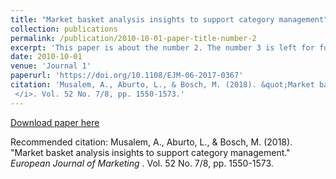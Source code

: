 ```yaml
---
title: "Market basket analysis insights to support category management"
collection: publications
permalink: /publication/2010-10-01-paper-title-number-2
excerpt: 'This paper is about the number 2. The number 3 is left for future work.'
date: 2010-10-01
venue: 'Journal 1'
paperurl: 'https://doi.org/10.1108/EJM-06-2017-0367'
citation: 'Musalem, A., Aburto, L., & Bosch, M. (2018). &quot;Market basket analysis insights to support category management.&quot; <i>European Journal of Marketing
 </i>. Vol. 52 No. 7/8, pp. 1550-1573.'
---
```


[Download paper here](http://repositorio.uchile.cl/bitstream/handle/2250/152625/Market-basket-analysis.pdf)

Recommended citation: Musalem, A., Aburto, L., & Bosch, M. (2018). &quot;Market basket analysis insights to support category management.&quot; <i>European Journal of Marketing </i>. Vol. 52 No. 7/8, pp. 1550-1573.
